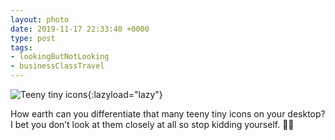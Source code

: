 ```yaml
---
layout: photo
date: 2019-11-17 22:33:40 +0000
type: post
tags:
- lookingButNotLooking
- businessClassTravel
---
```


![Teeny tiny icons](/img1/34018e93d65840208be678033fb777fc.jpg){:lazyload="lazy"}

How earth can you differentiate that many teeny tiny icons on your desktop? I bet you don’t look at them closely at all so stop kidding yourself. 🤣😂


